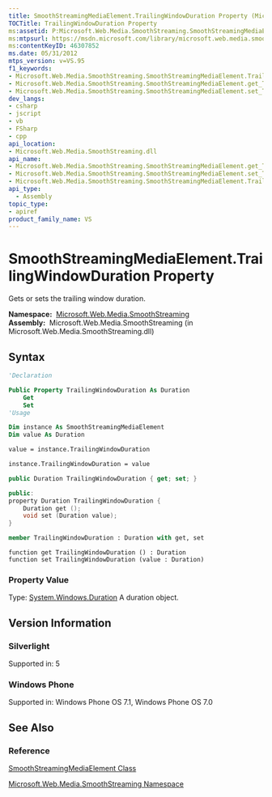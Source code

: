 ```yaml
---
title: SmoothStreamingMediaElement.TrailingWindowDuration Property (Microsoft.Web.Media.SmoothStreaming)
TOCTitle: TrailingWindowDuration Property
ms:assetid: P:Microsoft.Web.Media.SmoothStreaming.SmoothStreamingMediaElement.TrailingWindowDuration
ms:mtpsurl: https://msdn.microsoft.com/library/microsoft.web.media.smoothstreaming.smoothstreamingmediaelement.trailingwindowduration(v=VS.95)
ms:contentKeyID: 46307852
ms.date: 05/31/2012
mtps_version: v=VS.95
f1_keywords:
- Microsoft.Web.Media.SmoothStreaming.SmoothStreamingMediaElement.TrailingWindowDuration
- Microsoft.Web.Media.SmoothStreaming.SmoothStreamingMediaElement.get_TrailingWindowDuration
- Microsoft.Web.Media.SmoothStreaming.SmoothStreamingMediaElement.set_TrailingWindowDuration
dev_langs:
- csharp
- jscript
- vb
- FSharp
- cpp
api_location:
- Microsoft.Web.Media.SmoothStreaming.dll
api_name:
- Microsoft.Web.Media.SmoothStreaming.SmoothStreamingMediaElement.get_TrailingWindowDuration
- Microsoft.Web.Media.SmoothStreaming.SmoothStreamingMediaElement.set_TrailingWindowDuration
- Microsoft.Web.Media.SmoothStreaming.SmoothStreamingMediaElement.TrailingWindowDuration
api_type:
  - Assembly
topic_type:
- apiref
product_family_name: VS
---
```


# SmoothStreamingMediaElement.TrailingWindowDuration Property

Gets or sets the trailing window duration.

**Namespace:**  [Microsoft.Web.Media.SmoothStreaming](microsoft-web-media-smoothstreaming-namespace_1.md)  
**Assembly:**  Microsoft.Web.Media.SmoothStreaming (in Microsoft.Web.Media.SmoothStreaming.dll)

## Syntax

```vb
'Declaration

Public Property TrailingWindowDuration As Duration
    Get
    Set
'Usage

Dim instance As SmoothStreamingMediaElement
Dim value As Duration

value = instance.TrailingWindowDuration

instance.TrailingWindowDuration = value
```

```csharp
public Duration TrailingWindowDuration { get; set; }
```

```cpp
public:
property Duration TrailingWindowDuration {
    Duration get ();
    void set (Duration value);
}
```

``` fsharp
member TrailingWindowDuration : Duration with get, set
```

```jscript
function get TrailingWindowDuration () : Duration
function set TrailingWindowDuration (value : Duration)
```

### Property Value

Type: [System.Windows.Duration](https://msdn.microsoft.com/library/ms602372\(v=vs.95\))  
A duration object.

## Version Information

### Silverlight

Supported in: 5  

### Windows Phone

Supported in: Windows Phone OS 7.1, Windows Phone OS 7.0  

## See Also

### Reference

[SmoothStreamingMediaElement Class](smoothstreamingmediaelement-class-microsoft-web-media-smoothstreaming_1.md)

[Microsoft.Web.Media.SmoothStreaming Namespace](microsoft-web-media-smoothstreaming-namespace_1.md)
